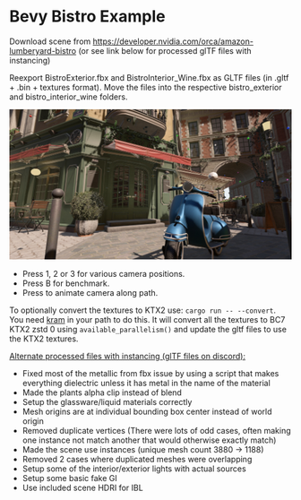 # Bevy Bistro Example

Download scene from https://developer.nvidia.com/orca/amazon-lumberyard-bistro (or see link below for processed glTF files with instancing)

Reexport BistroExterior.fbx and BistroInterior_Wine.fbx as GLTF files (in .gltf + .bin + textures format). Move the files into the respective bistro_exterior and bistro_interior_wine folders.

![demo](demo.jpg)

- Press 1, 2 or 3 for various camera positions.
- Press B for benchmark.
- Press to animate camera along path. 

To optionally convert the textures to KTX2 use: `cargo run -- --convert`. You need [kram](https://github.com/alecazam/kram) in your path to do this. It will convert all the textures to BC7 KTX2 zstd 0 using `available_parallelism()` and update the gltf files to use the KTX2 textures.

[Alternate processed files with instancing (glTF files on discord):](https://discord.com/channels/691052431525675048/1237853896471220314/1237859248067575910)

- Fixed most of the metallic from fbx issue by using a script that makes everything dielectric unless it has metal in the name of the material
- Made the plants alpha clip instead of blend
- Setup the glassware/liquid materials correctly
- Mesh origins are at individual bounding box center instead of world origin
- Removed duplicate vertices (There were lots of odd cases, often making one instance not match another that would otherwise exactly match)
- Made the scene use instances (unique mesh count 3880 -> 1188)
- Removed 2 cases where duplicated meshes were overlapping
- Setup some of the interior/exterior lights with actual sources
- Setup some basic fake GI
- Use included scene HDRI for IBL
